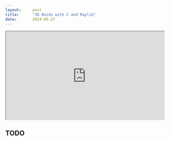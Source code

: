 ```yaml
---
layout:     post
title:      "3D Boids with C and Raylib"
date:       2024-05-27
---
```


<div style="position: relative; overflow: hidden; width: 100%; padding-top: 56.25%;">
  <iframe
    style="position: absolute; top: 0; left: 0; bottom: 0; right: 0; width: 100%; height: 100%;"
    src="https://www.youtube.com/embed/tiQMZTRqvHI"
    allowfullscreen="allowfullscreen"
  ></iframe>
</div>

## TODO
